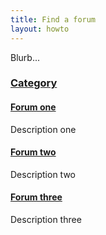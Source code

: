 ```yaml
---
title: Find a forum
layout: howto
---
```


<style>#content h4 {margin: 1em 0 0 2em;} #content p {margin: 0 0 1em 3em; font-style: italic;}
#content h3::before {content: "\f0da"; font-family: "FontAwesome"; display: inline-block; margin-right: .25ex; color: #29f;}
#content h3::after {content: "\f07b"; font-family: "FontAwesome"; display: inline-block; margin-left: .5ex; color: #29f; font-size: 80%;}
</style>

Blurb...

### [Category](#cat)

#### [Forum one](#forum)

Description one

#### [Forum two](#forum)

Description two

#### [Forum three](#forum)

Description three
